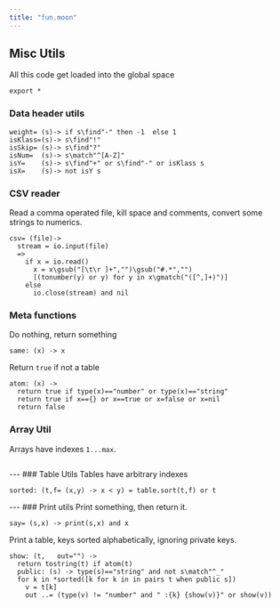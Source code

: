 ```yaml
---
title: "fun.moon"
---
```



## Misc Utils
All this code get loaded into the global space

```moonscript
export *
```

### Data header utils

```moonscript
weight= (s)-> if s\find"-" then -1  else 1
isKlass=(s)-> s\find"!"
isSkip= (s)-> s\find"?"
isNum=  (s)-> s\match"^[A-Z]"
isY=    (s)-> s\find"+" or s\find"-" or isKlass s 
isX=    (s)-> not isY s
```

### CSV reader
Read a comma operated file, kill space and comments,
convert some strings to numerics. 

```moonscript
csv= (file)->
  stream = io.input(file)
  =>
    if x = io.read()
      x = x\gsub("[\t\r ]+","")\gsub("#.*","")
      [(tonumber(y) or y) for y in x\gmatch("([^,]+)")]
    else
      io.close(stream) and nil
```

### Meta functions
Do nothing, return something

```moonscript
same: (x) -> x
```

Return `true`  if not a table

```moonscript
atom: (x) -> 
  return true if type(x)=="number" or type(x)=="string"
  return true if x=={} or x==true or x=false or x=nil
  return false
```

### Array Util
Arrays have  indexes `1...max`.

```moonscript
```

--- ### Table Utils
Tables have arbitrary indexes

```moonscript
sorted: (t,f= (x,y) -> x < y) = table.sort(t,f) or t
```

--- ### Print utils
Print something, then return it.

```moonscript
say= (s,x) -> print(s,x) and x
```

Print a table, keys sorted alphabetically, ignoring
private keys.

```moonscript
show: (t,   out="") ->
  return tostring(t) if atom(t)
  public: (s) -> type(s)=="string" and not s\match"^_"
  for k in *sorted([k for k in in pairs t when public s])
    v = t[k]
    out ..= (type(v) != "number" and " :{k} {show(v)}" or show(v))
```
